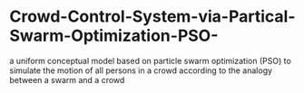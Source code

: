 # Crowd-Control-System-via-Partical-Swarm-Optimization-PSO-
a uniform conceptual model based on particle swarm optimization (PSO) to simulate the motion of all persons in a crowd according to the analogy between a swarm and a crowd
